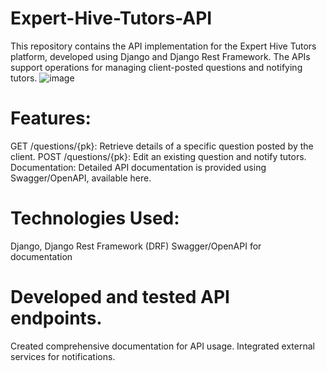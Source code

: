 # Expert-Hive-Tutors-API
 This repository contains the API implementation for the Expert Hive Tutors platform, developed using Django and Django Rest Framework. The APIs support operations for managing client-posted questions and notifying tutors.
 ![image](https://github.com/user-attachments/assets/58ca211a-43dd-4b6b-85dc-f26d566b6cb5)

# Features:
GET /questions/{pk}: Retrieve details of a specific question posted by the client.
POST /questions/{pk}: Edit an existing question and notify tutors.
Documentation: Detailed API documentation is provided using Swagger/OpenAPI, available here.

# Technologies Used:
Django, Django Rest Framework (DRF)
Swagger/OpenAPI for documentation

# Developed and tested API endpoints.
Created comprehensive documentation for API usage.
Integrated external services for notifications.

